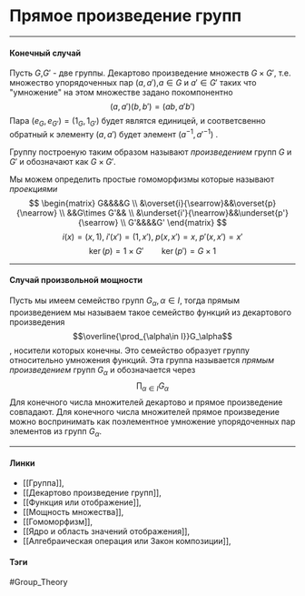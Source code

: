 # Прямое произведение групп
***
#### Конечный случай
Пусть $G$,$G'$ - две группы. Декартово произведение множеств $G\times G'$, т.е. множество упорядоченных пар $(a,a')$,$a\in G$ и $a'\in G'$ таких что "умножение" на этом множестве задано покомпонентно
$$
(a,a')(b,b')=(ab,a'b')
$$
Пара $(e_{G},e_{G'})=(1_{G},1_{G'})$ будет являтся единицей, и соответсвенно обратный к элементу $(a,a')$ будет элемент $(a^{-1},a'^{-1})$ .

Группу построеную таким образом называют *произведением* групп $G$ и $G'$ и обозначают как $G\times G'$.

Мы можем определить простые гомоморфизмы которые называют *проекциями*
$$
\begin{matrix}
G&&&&G \\ 
&\overset{i}{\searrow}&&\overset{p}{\nearrow} \\ 
&&G\times G'&& \\ 
&\underset{i'}{\nearrow}&&\underset{p'}{\searrow} \\ 
G'&&&&G'
\end{matrix}
$$
$$
i(x)=(x,1),\;i'(x')=(1,x'),\;p(x,x')=x,\;p'(x,x')=x'
$$
$$\ker(p)=1\times G'\qquad \ker(p')=G\times 1$$
***
#### Случай произвольной мощности
Пусть мы имеем семейство групп $G_\alpha,\alpha\in I$, тогда прямым произведением мы называем такое семейство функций из декартового произведения
$$\overline{\prod_{\alpha\in I}}G_\alpha$$
, носители которых конечны. Это семейство образует группу относительно умножения функций. Эта группа называется *прямым произведением* групп $G_\alpha$ и обозначается через 
$$\prod_{\alpha\in I}G_\alpha$$
Для конечного числа множителей декартово и прямое произведение совпадают.
Для конечного числа множителей прямое произведение можно воспринимать как поэлементное умножение упорядоченных пар элементов из групп $G_\alpha$.
***
#### Линки
- [[Группа]],
- [[Декартово произведение групп]],
- [[Функция или отображение]],
- [[Мощность множества]],
- [[Гомоморфизм]],
- [[Ядро и область значений отображения]],
- [[Алгебраическая операция или Закон композиции]],
#### Тэги 
 #Group_Theory 